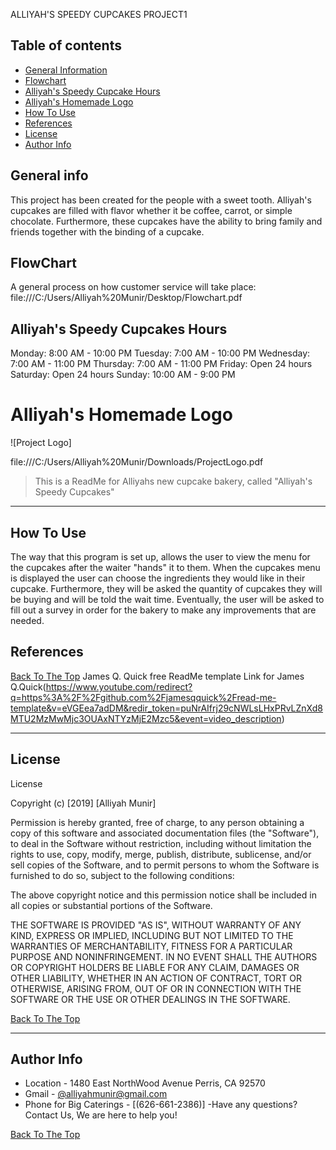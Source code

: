 ALLIYAH'S SPEEDY CUPCAKES PROJECT1
## Table of contents
- [General Information](#GeneralInformation)
- [Flowchart](#Flowchart)
- [Alliyah's Speedy Cupcake Hours](#Alliyah's-Speedy-Cupcake-Hours)
- [Alliyah's Homemade Logo](#Alliyah's-Homemade-Logo)
- [How To Use](#how-to-use)
- [References](#references)
- [License](#license)
- [Author Info](#author-info)

## General info
This project has been created for the people with a sweet tooth. Alliyah's cupcakes are filled with flavor whether it be coffee, carrot, or simple chocolate. Furthermore, these cupcakes have the ability to bring family and friends together with the binding of a cupcake. 
	
## FlowChart
A general process on how customer service will take place:
file:///C:/Users/Alliyah%20Munir/Desktop/Flowchart.pdf

	
## Alliyah's Speedy Cupcakes Hours
   Monday: 8:00 AM - 10:00 PM
  Tuesday: 7:00 AM - 10:00 PM
Wednesday: 7:00 AM - 11:00 PM
 Thursday: 7:00 AM - 11:00 PM
   Friday: Open 24 hours
 Saturday: Open 24 hours
   Sunday: 10:00 AM - 9:00 PM


# Alliyah's Homemade Logo

![Project Logo]

file:///C:/Users/Alliyah%20Munir/Downloads/ProjectLogo.pdf


> This is a ReadMe for Alliyahs new cupcake bakery, called "Alliyah's Speedy Cupcakes"

---

## How To Use
The way that this program is set up, allows the user to view the menu for the cupcakes after the waiter "hands" it to them. When the cupcakes menu is displayed the user can choose the ingredients they would like in their cupcake. Furthermore, they will be asked the quantity of cupcakes they will be buying and will be told the wait time. Eventually, the user will be asked to fill out a survey in order for the bakery to make any improvements that are needed. 



## References
[Back To The Top](#Alliyah's-Speedy-Cupcakes)
 James Q. Quick free ReadMe template 
 Link for James Q.Quick(https://www.youtube.com/redirect?q=https%3A%2F%2Fgithub.com%2Fjamesqquick%2Fread-me-template&v=eVGEea7adDM&redir_token=puNrAIfrj29cNWLsLHxPRvLZnXd8MTU2MzMwMjc3OUAxNTYzMjE2Mzc5&event=video_description)

---

## License

 License

Copyright (c) [2019] [Alliyah Munir]

Permission is hereby granted, free of charge, to any person obtaining a copy
of this software and associated documentation files (the "Software"), to deal
in the Software without restriction, including without limitation the rights
to use, copy, modify, merge, publish, distribute, sublicense, and/or sell
copies of the Software, and to permit persons to whom the Software is
furnished to do so, subject to the following conditions:

The above copyright notice and this permission notice shall be included in all
copies or substantial portions of the Software.

THE SOFTWARE IS PROVIDED "AS IS", WITHOUT WARRANTY OF ANY KIND, EXPRESS OR
IMPLIED, INCLUDING BUT NOT LIMITED TO THE WARRANTIES OF MERCHANTABILITY,
FITNESS FOR A PARTICULAR PURPOSE AND NONINFRINGEMENT. IN NO EVENT SHALL THE
AUTHORS OR COPYRIGHT HOLDERS BE LIABLE FOR ANY CLAIM, DAMAGES OR OTHER
LIABILITY, WHETHER IN AN ACTION OF CONTRACT, TORT OR OTHERWISE, ARISING FROM,
OUT OF OR IN CONNECTION WITH THE SOFTWARE OR THE USE OR OTHER DEALINGS IN THE
SOFTWARE.

[Back To The Top](#Alliyah's-Speedy-Cupcakes)

---

## Author Info
- Location - 1480 East NorthWood Avenue Perris, CA 92570
- Gmail - [@alliyahmunir@gmail.com](https://gmail.com/alliyahmunir)
- Phone for Big Caterings - [(626-661-2386)]
-Have any questions? Contact Us, We are here to help you!

[Back To The Top](#Alliyah's-Speedy-Cupcakes)
